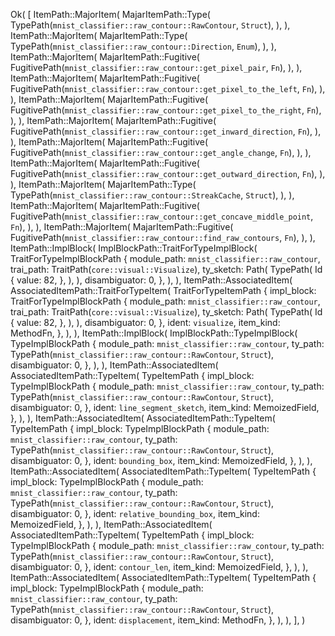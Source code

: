 Ok(
    [
        ItemPath::MajorItem(
            MajarItemPath::Type(
                TypePath(`mnist_classifier::raw_contour::RawContour`, `Struct`),
            ),
        ),
        ItemPath::MajorItem(
            MajarItemPath::Type(
                TypePath(`mnist_classifier::raw_contour::Direction`, `Enum`),
            ),
        ),
        ItemPath::MajorItem(
            MajarItemPath::Fugitive(
                FugitivePath(`mnist_classifier::raw_contour::get_pixel_pair`, `Fn`),
            ),
        ),
        ItemPath::MajorItem(
            MajarItemPath::Fugitive(
                FugitivePath(`mnist_classifier::raw_contour::get_pixel_to_the_left`, `Fn`),
            ),
        ),
        ItemPath::MajorItem(
            MajarItemPath::Fugitive(
                FugitivePath(`mnist_classifier::raw_contour::get_pixel_to_the_right`, `Fn`),
            ),
        ),
        ItemPath::MajorItem(
            MajarItemPath::Fugitive(
                FugitivePath(`mnist_classifier::raw_contour::get_inward_direction`, `Fn`),
            ),
        ),
        ItemPath::MajorItem(
            MajarItemPath::Fugitive(
                FugitivePath(`mnist_classifier::raw_contour::get_angle_change`, `Fn`),
            ),
        ),
        ItemPath::MajorItem(
            MajarItemPath::Fugitive(
                FugitivePath(`mnist_classifier::raw_contour::get_outward_direction`, `Fn`),
            ),
        ),
        ItemPath::MajorItem(
            MajarItemPath::Type(
                TypePath(`mnist_classifier::raw_contour::StreakCache`, `Struct`),
            ),
        ),
        ItemPath::MajorItem(
            MajarItemPath::Fugitive(
                FugitivePath(`mnist_classifier::raw_contour::get_concave_middle_point`, `Fn`),
            ),
        ),
        ItemPath::MajorItem(
            MajarItemPath::Fugitive(
                FugitivePath(`mnist_classifier::raw_contour::find_raw_contours`, `Fn`),
            ),
        ),
        ItemPath::ImplBlock(
            ImplBlockPath::TraitForTypeImplBlock(
                TraitForTypeImplBlockPath {
                    module_path: `mnist_classifier::raw_contour`,
                    trai_path: TraitPath(`core::visual::Visualize`),
                    ty_sketch: Path(
                        TypePath(
                            Id {
                                value: 82,
                            },
                        ),
                    ),
                    disambiguator: 0,
                },
            ),
        ),
        ItemPath::AssociatedItem(
            AssociatedItemPath::TraitForTypeItem(
                TraitForTypeItemPath {
                    impl_block: TraitForTypeImplBlockPath {
                        module_path: `mnist_classifier::raw_contour`,
                        trai_path: TraitPath(`core::visual::Visualize`),
                        ty_sketch: Path(
                            TypePath(
                                Id {
                                    value: 82,
                                },
                            ),
                        ),
                        disambiguator: 0,
                    },
                    ident: `visualize`,
                    item_kind: MethodFn,
                },
            ),
        ),
        ItemPath::ImplBlock(
            ImplBlockPath::TypeImplBlock(
                TypeImplBlockPath {
                    module_path: `mnist_classifier::raw_contour`,
                    ty_path: TypePath(`mnist_classifier::raw_contour::RawContour`, `Struct`),
                    disambiguator: 0,
                },
            ),
        ),
        ItemPath::AssociatedItem(
            AssociatedItemPath::TypeItem(
                TypeItemPath {
                    impl_block: TypeImplBlockPath {
                        module_path: `mnist_classifier::raw_contour`,
                        ty_path: TypePath(`mnist_classifier::raw_contour::RawContour`, `Struct`),
                        disambiguator: 0,
                    },
                    ident: `line_segment_sketch`,
                    item_kind: MemoizedField,
                },
            ),
        ),
        ItemPath::AssociatedItem(
            AssociatedItemPath::TypeItem(
                TypeItemPath {
                    impl_block: TypeImplBlockPath {
                        module_path: `mnist_classifier::raw_contour`,
                        ty_path: TypePath(`mnist_classifier::raw_contour::RawContour`, `Struct`),
                        disambiguator: 0,
                    },
                    ident: `bounding_box`,
                    item_kind: MemoizedField,
                },
            ),
        ),
        ItemPath::AssociatedItem(
            AssociatedItemPath::TypeItem(
                TypeItemPath {
                    impl_block: TypeImplBlockPath {
                        module_path: `mnist_classifier::raw_contour`,
                        ty_path: TypePath(`mnist_classifier::raw_contour::RawContour`, `Struct`),
                        disambiguator: 0,
                    },
                    ident: `relative_bounding_box`,
                    item_kind: MemoizedField,
                },
            ),
        ),
        ItemPath::AssociatedItem(
            AssociatedItemPath::TypeItem(
                TypeItemPath {
                    impl_block: TypeImplBlockPath {
                        module_path: `mnist_classifier::raw_contour`,
                        ty_path: TypePath(`mnist_classifier::raw_contour::RawContour`, `Struct`),
                        disambiguator: 0,
                    },
                    ident: `contour_len`,
                    item_kind: MemoizedField,
                },
            ),
        ),
        ItemPath::AssociatedItem(
            AssociatedItemPath::TypeItem(
                TypeItemPath {
                    impl_block: TypeImplBlockPath {
                        module_path: `mnist_classifier::raw_contour`,
                        ty_path: TypePath(`mnist_classifier::raw_contour::RawContour`, `Struct`),
                        disambiguator: 0,
                    },
                    ident: `displacement`,
                    item_kind: MethodFn,
                },
            ),
        ),
    ],
)